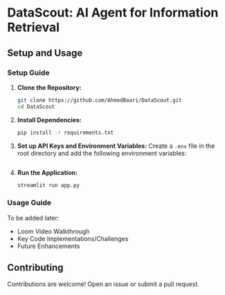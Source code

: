 # DataScout: AI Agent for Information Retrieval





## Setup and Usage
### Setup Guide

1. **Clone the Repository:**
   ```bash
   git clone https://github.com/AhmedBaari/DataScout.git
   cd DataScout
   ```

2. **Install Dependencies:**
   ```bash
   pip install -r requirements.txt
   ```

3. **Set up API Keys and Environment Variables:**
   Create a `.env` file in the root directory and add the following environment variables:
   ```

   ```

4. **Run the Application:**
   ```bash
   streamlit run app.py
   ```

### Usage Guide






To be added later:
- Loom Video Walkthrough
- Key Code Implementations/Challenges
- Future Enhancements



## Contributing

Contributions are welcome! Open an issue or submit a pull request.